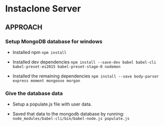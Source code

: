 # Instaclone Server

## APPROACH

### Setup MongoDB database for windows

* Installed npm
`npm install`


* Installed dev dependencies
`npm install --save-dev babel babel-cli babel-preset-es2015 babel-preset-stage-0 nodemon`

* Installed the remaining dependencies
`npm install --save body-parser express moment mongoose morgan`

### Give the database data

* Setup a populate.js file with user data.

* Saved that data to the mongodb database by running:
`node_modules/babel-cli/bin/babel-node.js populate.js`
